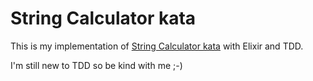 # String Calculator kata

This is my implementation of [String Calculator kata](http://osherove.com/tdd-kata-1/) with Elixir and TDD. 

I'm still new to TDD so be kind with me ;-)

